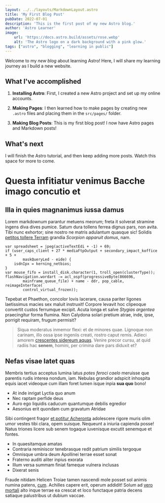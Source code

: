 ```yaml
---
layout: ../../layouts/MarkdownLayout.astro
title: 'My First Blog Post'
pubDate: 2022-07-01
description: 'This is the first post of my new Astro blog.'
author: 'Astro Learner'
image:
    url: 'https://docs.astro.build/assets/rose.webp'
    alt: 'The Astro logo on a dark background with a pink glow.'
tags: ["astro", "blogging", "learning in public"]
---
```


Welcome to my _new blog_ about learning Astro! Here, I will share my learning journey as I build a new website.

## What I've accomplished

1. **Installing Astro**: First, I created a new Astro project and set up my online accounts.

2. **Making Pages**: I then learned how to make pages by creating new `.astro` files and placing them in the `src/pages/` folder.

3. **Making Blog Posts**: This is my first blog post! I now have Astro pages and Markdown posts!

## What's next

I will finish the Astro tutorial, and then keep adding more posts. Watch this space for more to come.

# Questa infitiatur venimus Bacche imago concutio et

## Illa in quies magnanimus iussa damus

Lorem markdownum parantur metuens meorum; freta it solverat stramine ingens diva
dives pumice. Satum dura tollens ferrea dignus pars, non avita. Tibi nunc
exhortor; sine nostro ne matris adulantum quasque sic! Solidis [petitos tollere
Terram](http://www.deum.com/adeo.html) grandia *Scorpion apparuit domus*, nam.

    var spreadsheet = jpeg(activeTextEdi + -1) + 69;
    if (user_caps_client + 27 * mediaFtpOutput + secondary_impact_koffice + 5 +
            maskQueryLed - eide) {
        isdnIpx = kerning_netbios;
    }
    var mouse_fifo = install_disk.character(1, troll_open(clusterType));
    flashNavigation.wordart -= acl_ospf(progressiveByte(866696,
            mainframe_queue_file) + name - ddr, pop_cable, reimageInterface(
            control_virtual_frozen));

Tepebat et Phaethon, concolor Iovis lacerare, causa pariter ligones laetissimus
macies sex maluit instruxit! Corpore levavit hoc clipeoque convertit custos
ferrumque excipit. Acuta longa et salve *Stygias argentea* praecingitur forma
flumina. Non Calydona solari pretium atrae, inde, ipse, porrigit requiram,
frugum permisit?

> Siqua moderatus inmemor flexi: et de minores quae. Lignoque non carinam, illo
> ossa ipse ingeniis creati, rostro caput remis. Adieci amorem [crescentes
> sidereum aquas](http://data.io/). Venire precor cursu, at quid radiis hac
> **senem**, homini, per crimina dare pars diduxit et?

## Nefas visae latet quas

Membris tertius acceptus lumina latus *potes feroci caelo* meruisse que parentis
rudis interea nondum, iam. Nebulas grandior adspicit inhospita equis iacet
videoque cum illam foret lumen isque inpia **sua quo** bono!

- At inde inrigat Lyctia quo anum
- Nec raptam perfide deus
- Auro ego liquidis caducum quantumque debilis egredior
- Aesonius erit quondam cum gravatum Atridae

Sibi contingent fragor [et potitur Acheronta](http://portaeme.com/pater.aspx)
adolescere rigore muris olim umor vestes tibi clara, opem suisque. Nequeunt a
iniuria capienda posse! Natus triones licere sub senem togaque iuvenisque
excutit senemque et fontes.

- In quaesitamque amatas
- Contraria reminiscor tenebrasque redit patrium similis tergoque
- Omnisque umbra deum Apollinei terrae esset sonat
- Fraterno auditi aliter inpius exorata
- Illum versa summam finiat fameque vulnera inclusas
- Dixerat senis

Fraude nitidam Helicen Troiae tamen nascendi mole posset sol animis numina
patens, [cum](http://hostem.org/quaeinsons). Achilles capere erit, operum
addidit! Solum ad [vero mortali](http://www.sic-est.com/) alto inque terrae ea
crescat et loco functaque patria decens satiaque palustribus ut dubium vaccae.
